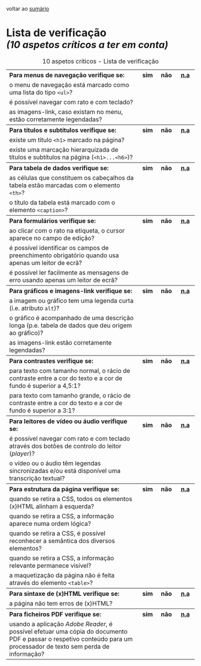 voltar ao [sumário](README.md)

# Lista de verificação<br /><em style="font-size:90%">(10 aspetos críticos a ter em conta)</em>

<table>
<caption>10 aspetos críticos - Lista de verificação</caption>
 <tr>
  <th style="width:70%; text-align:left;">Para <strong>menus de navegação</strong> verifique se:</th>
  <th style="width:10%">sim</th>
  <th style="width:10%">não</th>
  <th style="width:10%"><abbr title="não aplicável">n.a</abbr></th>
 </tr>
 <tr>
  <td style="align:right">o menu de navegação está marcado como uma lista do tipo <code>&lt;ul&gt;</code>?</td>
  <td></td>
  <td></td>
  <td></td>
 </tr>
 <tr>
  <td style="align:right">é possível navegar com rato e com teclado?</td>
  <td></td>
  <td></td>
  <td></td>
 </tr>
 <tr>
  <td style="align:right">as imagens-link, caso existam no menu, estão corretamente legendadas?</td>
  <td></td>
  <td></td>
  <td></td>
 </tr>
 <tr>
  <th style="width:70%; text-align:left;">Para <strong>títulos e subtítulos</strong> verifique se:</th>
  <th style="width:10%">sim</th>
  <th style="width:10%">não</th>
  <th style="width:10%"><abbr title="não aplicável">n.a</abbr></th>
 </tr>
 <tr>
  <td>existe um título <code>&lt;h1&gt;</code> marcado na página?</td>
  <td></td>
  <td></td>
  <td></td>
 </tr>
 <tr>
  <td>existe uma marcação hierarquizada de títulos e subtítulos na página (<code>&lt;h1&gt;...&lt;h6&gt;</code>)?</td>
  <td></td>
  <td></td>
  <td></td>
 </tr>
 <tr>
  <th style="width:70%; text-align:left;">Para <strong>tabela de dados</strong> verifique se:</th>
  <th style="width:10%">sim</th>
  <th style="width:10%">não</th>
  <th style="width:10%"><abbr title="não aplicável">n.a</abbr></th>
 </tr>
 <tr>
  <td>as células que constituem os cabeçalhos da tabela estão marcadas com o elemento <code>&lt;th&gt;</code>?</td>
  <td></td>
  <td></td>
  <td></td>
 </tr>
 <tr>
  <td>o título da tabela está marcado com o elemento <code>&lt;caption&gt;</code>?</td>
  <td></td>
  <td></td>
  <td></td>
 </tr>
 <tr>
  <th style="width:70%; text-align:left;">Para <strong>formulários</strong> verifique se:</th>
  <th style="width:10%">sim</th>
  <th style="width:10%">não</th>
  <th style="width:10%"><abbr title="não aplicável">n.a</abbr></th>
 </tr>
 <tr>
  <td>ao clicar com o rato na etiqueta, o cursor aparece no campo de edição?</td>
  <td></td>
  <td></td>
  <td></td>
 </tr>
 <tr>
  <td>é possível identificar os campos de preenchimento obrigatório quando usa apenas um leitor de ecrã?</td>
  <td></td>
  <td></td>
  <td></td>
 </tr>
 <tr>
  <td>é possível ler facilmente as mensagens de erro usando apenas um leitor de ecrã?</td>
  <td></td>
  <td></td>
  <td></td>
 </tr>
 <tr>
  <th style="width:70%; text-align:left;">Para <strong>gráficos e imagens-link</strong> verifique se:</th>
  <th style="width:10%">sim</th>
  <th style="width:10%">não</th>
  <th style="width:10%"><abbr title="não aplicável">n.a</abbr></th>
 </tr>
 <tr>
  <td>a imagem ou gráfico tem uma legenda curta (i.e. atributo <code>alt</code>)?</td>
  <td></td>
  <td></td>
  <td></td>
 </tr>
 <tr>
  <td>o gráfico é acompanhado de uma descrição longa (p.e. tabela de dados que deu origem ao gráfico)?</td>
  <td></td>
  <td></td>
  <td></td>
 </tr>
 <tr>
  <td>as imagens-link estão corretamente legendadas?</td>
  <td></td>
  <td></td>
  <td></td>
 </tr>
 <tr>
  <th style="width:70%; text-align:left;">Para <strong>contrastes</strong> verifique se:</th>
  <th style="width:10%">sim</th>
  <th style="width:10%">não</th>
  <th style="width:10%"><abbr title="não aplicável">n.a</abbr></th>
 </tr>
 <tr>
  <td>para texto com tamanho normal, o rácio de contraste entre a cor do texto e a cor de fundo é superior a 4,5:1?</td>
  <td></td>
  <td></td>
  <td></td>
 </tr>
 <tr>
  <td>para texto com tamanho grande, o rácio de contraste entre a cor do texto e a cor de fundo é superior a 3:1?</td>
  <td></td>
  <td></td>
  <td></td>
 </tr>
 <tr>
  <th style="width:70%; text-align:left;">Para <strong>leitores de vídeo ou áudio</strong> verifique se:</th>
  <th style="width:10%">sim</th>
  <th style="width:10%">não</th>
  <th style="width:10%"><abbr title="não aplicável">n.a</abbr></th>
 </tr>
 <tr>
  <td>é possível navegar com rato e com teclado através dos botões de controlo do leitor (<em lang="en">player</em>)?</td>
  <td></td>
  <td></td>
  <td></td>
 </tr>
 <tr>
  <td>o vídeo ou o áudio têm legendas sincronizadas e/ou está disponível uma transcrição textual?</td>
  <td></td>
  <td></td>
  <td></td>
 </tr>
 <tr>
  <th style="width:70%; text-align:left;">Para <strong>estrutura da página</strong> verifique se:</th>
  <th style="width:10%">sim</th>
  <th style="width:10%">não</th>
  <th style="width:10%"><abbr title="não aplicável">n.a</abbr></th>
 </tr>
 <tr>
  <td>quando se retira a CSS, todos os elementos (x)HTML alinham à esquerda?</td>
  <td></td>
  <td></td>
  <td></td>
 </tr>
 <tr>
  <td>quando se retira a CSS, a informação aparece numa ordem lógica?</td>
  <td></td>
  <td></td>
  <td></td>
 </tr>
 <tr>
  <td>quando se retira a CSS, é possível reconhecer a semântica dos diversos elementos?</td>
  <td></td>
  <td></td>
  <td></td>
 </tr>
 <tr>
  <td>quando se retira a CSS, a informação relevante permanece visível?</td>
  <td></td>
  <td></td>
  <td></td>
 </tr>
 <tr>
  <td>a maquetização da página não é feita através do elemento <code>&lt;table&gt;</code>?</td>
  <td></td>
  <td></td>
  <td></td>
 </tr>
 <tr>
  <th style="width:70%; text-align:left;">Para <strong>sintaxe de (x)HTML</strong> verifique se:</th>
  <th style="width:10%">sim</th>
  <th style="width:10%">não</th>
  <th style="width:10%"><abbr title="não aplicável">n.a</abbr></th>
 </tr>
 <tr>
  <td>a página não tem erros de (x)HTML?</td>
  <td></td>
  <td></td>
  <td></td>
 </tr>
 <tr>
  <th style="width:70%; text-align:left;">Para <strong>ficheiros PDF</strong> verifique se:</th>
  <th style="width:10%">sim</th>
  <th style="width:10%">não</th>
  <th style="width:10%"><abbr title="não aplicável">n.a</abbr></th>
 </tr>
 <tr>
  <td>usando a aplicação <em lang="en">Adobe Reader</em>, é possível efetuar uma cópia do documento PDF e passar o respetivo conteúdo para um processador de texto sem perda de informação?</td>
  <td></td>
  <td></td>
  <td></td>
 </tr>
</table>
